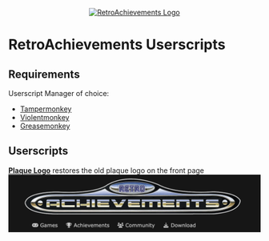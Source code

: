 <p align="center" dir="auto"><a href="https://retroachievements.org" rel="nofollow"><img src="https://raw.githubusercontent.com/RetroAchievements/RAWeb/master/public/assets/images/ra-icon.webp" width="200" alt="RetroAchievements Logo" style="max-width: 100%;"></a></p>

# RetroAchievements Userscripts

## Requirements
Userscript Manager of choice:
- [Tampermonkey](https://tampermonkey.net/)
- [Violentmonkey](https://violentmonkey.github.io/)
- [Greasemonkey](https://www.greasespot.net/)

## Userscripts

**[Plaque Logo](https://raw.githubusercontent.com/RetroAchievements/userscripts/master/dist/plaque-logo.user.js)** restores the old plaque logo on the front page
![Plaque logo screenshot](docs/plaque-logo.png)

